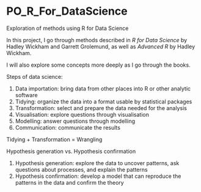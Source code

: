 # PO_R_For_DataScience
Exploration of methods using R for Data Science

In this project, I go through methods described in _R for Data Science_ 
by Hadley Wickham and Garrett Grolemund, as well as _Advanced R_ by Hadley Wickham.

I will also explore some concepts more deeply as I go through the books.

Steps of data science:
1. Data importation: bring data from other places into R or other analytic software
2. Tidying: organize the data into a format usable by statistical packages
3. Transformation: select and prepare the data needed for the analysis
4. Visualisation: explore questions through visualisation
5. Modelling: answer questions through modelling
6. Communication: communicate the results

Tidying + Transformation = Wrangling

Hypothesis generation vs. Hypothesis confirmation
1. Hypothesis generation: explore the data to uncover patterns, ask questions about processes, and explain the patterns
2. Hypothesis confirmation: develop a model that can reproduce the patterns in the data and confirm the theory

